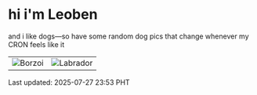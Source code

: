 # hi i'm Leoben

and i like dogs—so have some random dog pics that change whenever my CRON feels like it

|  |  |
|--------|----------|
| ![Borzoi](https://random-dog-vercel.vercel.app/api/random-borzoi?v=1753631586) | ![Labrador](https://random-dog-vercel.vercel.app/api/random-labrador?v=1753631586) |

Last updated: 2025-07-27 23:53 PHT
